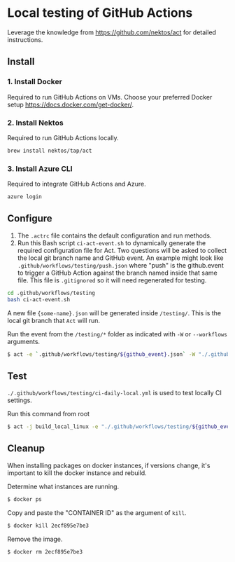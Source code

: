 # Local testing of GitHub Actions
Leverage the knowledge from https://github.com/nektos/act for detailed instructions.

## Install
### 1. Install Docker
Required to run GitHub Actions on VMs. Choose your preferred Docker setup https://docs.docker.com/get-docker/.

### 2. Install Nektos
Required to run GitHub Actions locally. 

```bash
brew install nektos/tap/act
```

### 3. Install Azure CLI
Required to integrate GitHub Actions and Azure.

```bash
azure login
```

## Configure
1. The `.actrc` file contains the default configuration and run methods. 
2. Run this Bash script `ci-act-event.sh` to dynamically generate the required configuration file for Act. Two questions will be asked to collect the local git branch name and GitHub event. An example might look like `.github/workflows/testing/push.json` where "push" is the github.event to trigger a GitHub Action against the branch named inside that same file.  This file is `.gitignored` so it will need regenerated for testing.

```bash
cd .github/workflows/testing
bash ci-act-event.sh
```

A new file `{some-name}.json` will be generated inside `/testing/`.  This is the local git branch that `Act` will run.

Run the event from the `/testing/*` folder as indicated with `-W` or `--workflows` arguments.

```bash
$ act -e `.github/workflows/testing/${github_event}.json` -W "./.github/workflows/testing/"
```

## Test
`./.github/workflows/testing/ci-daily-local.yml` is used to test locally CI settings.

Run this command from root
```bash
$ act -j build_local_linux -e "./.github/workflows/testing/${github_event}.json"  -W "./.github/workflows/testing/"
```
## Cleanup
When installing packages on docker instances, if versions change, it's important to kill the docker instance and rebuild.

Determine what instances are running.
```bash
$ docker ps
```

Copy and paste the "CONTAINER ID" as the argument of `kill`.
```bash
$ docker kill 2ecf895e7be3
```

Remove the image.
```bash
$ docker rm 2ecf895e7be3
```

